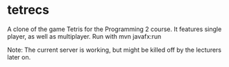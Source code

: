 # tetrecs

A clone of the game Tetris for the Programming 2 course. It features single player, as well as multiplayer. Run with mvn javafx:run

Note: The current server is working, but might be killed off by the lecturers later on.
